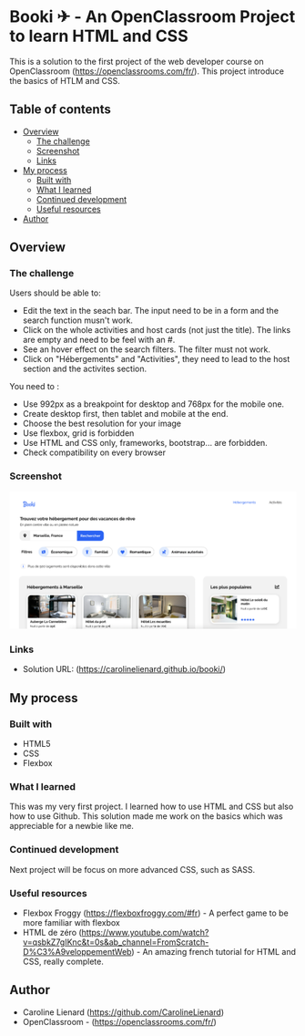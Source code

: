 # Booki ✈ - An OpenClassroom Project to learn HTML and CSS

This is a solution to the first project of the web developer course on OpenClassroom (https://openclassrooms.com/fr/). This project introduce the basics of HTLM and CSS.

## Table of contents

- [Overview](#overview)
  - [The challenge](#the-challenge)
  - [Screenshot](#screenshot)
  - [Links](#links)
- [My process](#my-process)
  - [Built with](#built-with)
  - [What I learned](#what-i-learned)
  - [Continued development](#continued-development)
  - [Useful resources](#useful-resources)
- [Author](#author)


## Overview

### The challenge

Users should be able to:

- Edit the text in the seach bar. The input need to be in a form and the search function musn't work.
- Click on the whole activities and host cards (not just the title). The links are empty and need to be feel with an #.
- See an hover effect on the search filters. The filter must not work.
- Click on "Hébergements" and "Activities", they need to lead to the host section and the activites section.

You need to : 
- Use 992px as a breakpoint for desktop and 768px for the mobile one.
- Create desktop first, then tablet and mobile at the end.
- Choose the best resolution for your image
- Use flexbox, grid is forbidden
- Use HTML and CSS only, frameworks, bootstrap... are forbidden.
- Check compatibility on every browser

### Screenshot

![](./project.png)


### Links

- Solution URL: (https://carolinelienard.github.io/booki/)

## My process

### Built with

- HTML5
- CSS 
- Flexbox

### What I learned

This was my very first project. I learned how to use HTML and CSS but also how to use Github. This solution made me work on the basics which was appreciable for a newbie like me.

### Continued development

Next project will be focus on more advanced CSS, such as SASS.

### Useful resources

- Flexbox Froggy (https://flexboxfroggy.com/#fr) - A perfect game to be more familiar with flexbox
- HTML de zéro (https://www.youtube.com/watch?v=qsbkZ7gIKnc&t=0s&ab_channel=FromScratch-D%C3%A9veloppementWeb) - An amazing french tutorial for HTML and CSS, really complete.


## Author

- Caroline Lienard (https://github.com/CarolineLienard)
- OpenClassroom - (https://openclassrooms.com/fr/)
